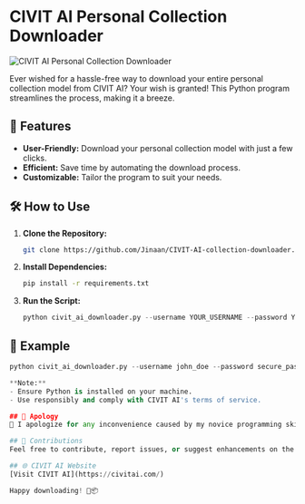 # CIVIT AI Personal Collection Downloader

![CIVIT AI Personal Collection Downloader](https://your-image-link-here.com)

Ever wished for a hassle-free way to download your entire personal collection model from CIVIT AI? Your wish is granted! This Python program streamlines the process, making it a breeze.

## 🚀 Features

- **User-Friendly:** Download your personal collection model with just a few clicks.
- **Efficient:** Save time by automating the download process.
- **Customizable:** Tailor the program to suit your needs.

## 🛠️ How to Use

1. **Clone the Repository:**
    ```bash
    git clone https://github.com/Jinaan/CIVIT-AI-collection-downloader.git
    ```

2. **Install Dependencies:**
    ```bash
    pip install -r requirements.txt
    ```

3. **Run the Script:**
    ```python
    python civit_ai_downloader.py --username YOUR_USERNAME --password YOUR_PASSWORD
    ```

## 📝 Example

```python
python civit_ai_downloader.py --username john_doe --password secure_pass123```

**Note:**
- Ensure Python is installed on your machine.
- Use responsibly and comply with CIVIT AI's terms of service.

## 📣 Apology
🙏 I apologize for any inconvenience caused by my novice programming skills. This project is a humble attempt, and I appreciate your understanding as I continue to learn and improve.

## 🤝 Contributions
Feel free to contribute, report issues, or suggest enhancements on the [GitHub repository](https://github.com/Jinaan/CIVIT-AI-collection-downloader).

## 🌐 CIVIT AI Website
[Visit CIVIT AI](https://civitai.com/)

Happy downloading! 🤖📦
